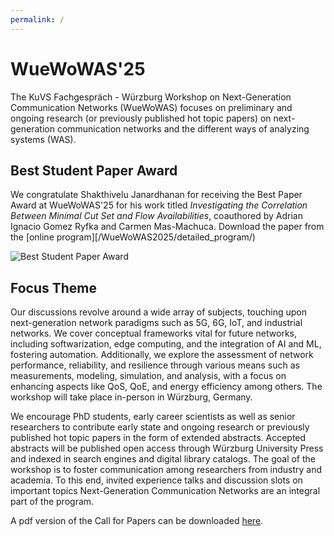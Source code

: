 ```yaml
---
permalink: /   
---
```

# WueWoWAS'25

The KuVS Fachgespräch - Würzburg Workshop on Next-Generation Communication Networks (WueWoWAS) focuses on preliminary and ongoing research (or previously published hot topic papers) on next-generation communication networks and the different ways of analyzing systems (WAS).

## Best Student Paper Award
We congratulate Shakthivelu Janardhanan for receiving the Best Paper Award at WueWoWAS'25 for his work titled *Investigating the Correlation Between Minimal Cut Set and Flow Availabilities*, coauthored by Adrian Ignacio Gomez Ryfka and Carmen Mas-Machuca. Download the paper from the [online program][/WueWoWAS2025/detailed_program/)

<img src="{{ '/assets/images/WueWoWAS25-BestStudentPaperAward.png' | relative_url }}" alt="Best Student Paper Award">

## Focus Theme
Our discussions revolve around a wide array of subjects, touching upon next-generation network paradigms such as 5G, 6G, IoT, and industrial networks. We cover conceptual frameworks vital for future networks, including softwarization, edge computing, and the integration of AI and ML, fostering automation. Additionally, we explore the assessment of network performance, reliability, and resilience through various means such as measurements, modeling, simulation, and analysis, with a focus on enhancing aspects like QoS, QoE, and energy efficiency among others. The workshop will take place in-person in Würzburg, Germany.

We encourage PhD students, early career scientists as well as senior researchers to contribute early state and ongoing research or previously published hot topic papers in the form of extended abstracts. Accepted abstracts will be published open access through Würzburg University Press and indexed in search engines and digital library catalogs. The goal of the workshop is to foster communication among researchers from industry and academia. To this end, invited experience talks and discussion slots on important topics Next-Generation Communication Networks are an integral part of the program.

A pdf version of the Call for Papers can be downloaded <a href="./assets/forms/wuewowas25_cfp_flyer.pdf"> here</a>.
